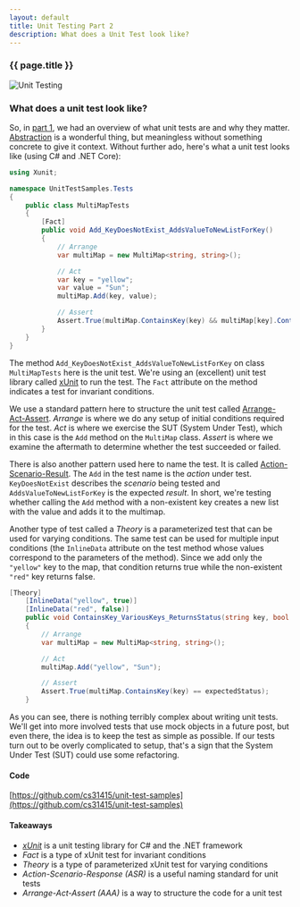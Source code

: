 ```yaml
---
layout: default
title: Unit Testing Part 2 
description: What does a Unit Test look like?
---
```

### {{ page.title }}

![Unit Testing](../../../img/unit-test.jpg)

### What does a unit test look like?

So, in [part 1](/blog/unit-testing-1), we had an overview of what unit tests are and why they matter. [Abstraction](/blog/abstraction) is a wonderful thing, but meaningless without something concrete to give it context. Without further ado, here's what a unit test looks like (using C# and .NET Core):

```C#
using Xunit;

namespace UnitTestSamples.Tests
{
    public class MultiMapTests
    {
        [Fact]
        public void Add_KeyDoesNotExist_AddsValueToNewListForKey()
        {
            // Arrange
            var multiMap = new MultiMap<string, string>();

            // Act
            var key = "yellow";
            var value = "Sun";
            multiMap.Add(key, value);

            // Assert
            Assert.True(multiMap.ContainsKey(key) && multiMap[key].Contains(value));
        }
    }
}
```

The method `Add_KeyDoesNotExist_AddsValueToNewListForKey` on class `MultiMapTests` here is the unit test. We're using an (excellent) unit test library called [xUnit](https://xunit.net/) to run the test. The `Fact` attribute on the method indicates a test for invariant conditions. 

We use a standard pattern here to structure the unit test called [Arrange-Act-Assert](http://wiki.c2.com/?ArrangeActAssert). _Arrange_ is where we do any setup of initial conditions required for the test. _Act_ is where we exercise the SUT (System Under Test), which in this case is the `Add` method on the `MultiMap` class. _Assert_ is where we examine the aftermath to determine whether the test succeeded or failed.

There is also another pattern used here to name the test. It is called [Action-Scenario-Result](https://osherove.com/blog/2005/4/3/naming-standards-for-unit-tests.html). The `Add` in the test name is the _action_ under test. `KeyDoesNotExist` describes the _scenario_ being tested and `AddsValueToNewListForKey` is the expected _result_. In short, we're testing whether calling the `Add` method with a non-existent key creates a new list with the value and adds it to the multimap.

Another type of test called a _Theory_ is a parameterized test that can be used for varying conditions. The same test can be used for multiple input conditions (the `InlineData` attribute on the test method whose values correspond to the parameters of the method).
Since we add only the `"yellow"` key to the map, that condition returns true while the non-existent `"red"` key returns false.

```C#
[Theory]
    [InlineData("yellow", true)]
    [InlineData("red", false)]
    public void ContainsKey_VariousKeys_ReturnsStatus(string key, bool expectedStatus)
    {
        // Arrange
        var multiMap = new MultiMap<string, string>();

        // Act
        multiMap.Add("yellow", "Sun");

        // Assert
        Assert.True(multiMap.ContainsKey(key) == expectedStatus);
    }
```

As you can see, there is nothing terribly complex about writing unit tests. We'll get into more involved tests that use mock objects in a future post, but even there, the idea is to keep the test as simple as possible. If our tests turn out to be overly complicated to setup, that's a sign that the System Under Test (SUT) could use some refactoring.

#### Code
[https://github.com/cs31415/unit-test-samples](https://github.com/cs31415/unit-test-samples)

#### Takeaways
- [_xUnit_](https://xunit.net/) is a unit testing library for C# and the .NET framework
- _Fact_ is a type of xUnit test for invariant conditions
- _Theory_ is a type of parameterized xUnit test for varying conditions
- _Action-Scenario-Response (ASR)_ is a useful naming standard for unit tests
- _Arrange-Act-Assert (AAA)_ is a way to structure the code for a unit test
